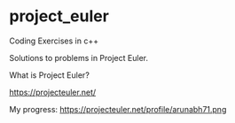# project_euler
Coding Exercises in c++

Solutions to problems in Project Euler.

What is Project Euler?

https://projecteuler.net/

My progress:
https://projecteuler.net/profile/arunabh71.png
